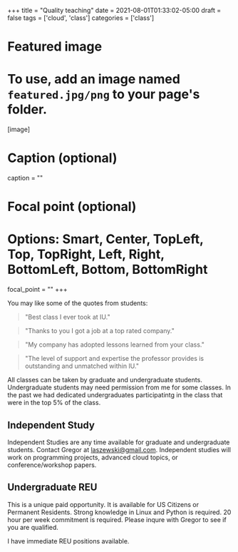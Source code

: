 +++
title = "Quality teaching"
date = 2021-08-01T01:33:02-05:00
draft = false
tags = ['cloud', 'class']
categories = ['class']

# Featured image
# To use, add an image named `featured.jpg/png` to your page's folder. 
[image]
  # Caption (optional)
  caption = ""

  # Focal point (optional)
  # Options: Smart, Center, TopLeft, Top, TopRight, Left, Right, BottomLeft, Bottom, BottomRight
  focal_point = ""
+++


You may like some of the quotes from students: 

> "Best class I ever took at IU."

> "Thanks to you I got a job at a top rated company."

> "My company has adopted lessons learned from your class."

> "The level of support and expertise the professor provides is outstanding and unmatched within IU."

All classes can be taken by graduate and undergraduate students.
Undergraduate students may need permission from me for some classes. In
the past we had dedicated undergraduates participatintg in the class
that were in the top 5% of the class.

## Independent Study

Independent Studies are any time available for graduate and
undergraduate students.  Contact Gregor at <laszewski@gmail.com>.
Independent studies will work on programming projects, advanced cloud
topics, or conference/workshop papers.

## Undergraduate REU

This is a unique paid opportunity. It is available for US Citizens or
Permanent Residents. Strong knowledge in Linux and Python is required.
20 hour per week commitment is required. Please inqure with Gregor to
see if you are qualified.

I have immediate REU positions available.
